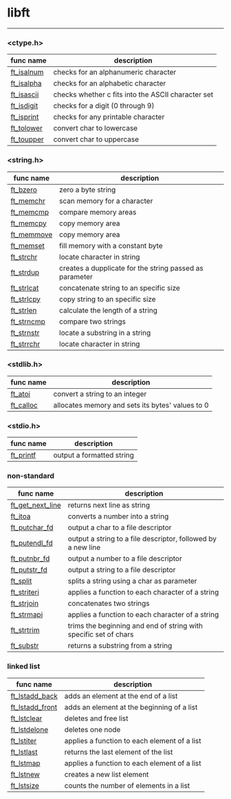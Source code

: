 # libft
---

### <ctype.h>

| func name   | description |
| ----------- | ----------- |
| [ft_isalnum](https://github.com/dimadem/libft/blob/main/src/ctype/ft_isalnum.c) | checks for an alphanumeric character |
| [ft_isalpha](https://github.com/dimadem/libft/blob/main/src/ctype/ft_isalpha.c) | checks for an alphabetic character |
| [ft_isascii](https://github.com/dimadem/libft/blob/main/src/ctype/ft_isascii.c) | checks whether c fits into the ASCII character set |
| [ft_isdigit](https://github.com/dimadem/libft/blob/main/src/ctype/ft_isdigit.c) | checks for a digit (0 through 9) |
| [ft_isprint](https://github.com/dimadem/libft/blob/main/src/ctype/ft_isprint.c) | checks for any printable character |
| [ft_tolower](https://github.com/dimadem/libft/blob/main/src/ctype/ft_tolower.c) | convert char to lowercase |
| [ft_toupper](https://github.com/dimadem/libft/blob/main/src/ctype/ft_toupper.c) | convert char to uppercase |

### <string.h>

| func name   | description |
| ----------- | ----------- |
| [ft_bzero](https://github.com/dimadem/libft/blob/main/src/string/ft_bzero.c) | zero a byte string |
| [ft_memchr](https://github.com/dimadem/libft/blob/main/src/string/ft_memchr.c) | scan memory for a character |
| [ft_memcmp](https://github.com/dimadem/libft/blob/main/src/string/ft_memcmp.c) | compare memory areas |
| [ft_memcpy](https://github.com/dimadem/libft/blob/main/src/string/ft_memcpy.c) | copy memory area |
| [ft_memmove](https://github.com/dimadem/libft/blob/main/src/string/ft_memmove.c) | copy memory area |
| [ft_memset](https://github.com/dimadem/libft/blob/main/src/string/ft_memset.c) | fill memory with a constant byte |
| [ft_strchr](https://github.com/dimadem/libft/blob/main/src/string/ft_strchr.c) | locate character in string |
| [ft_strdup](https://github.com/dimadem/libft/blob/main/src/string/ft_strdup.c) | creates a dupplicate for the string passed as parameter |
| [ft_strlcat](https://github.com/dimadem/libft/blob/main/src/string/ft_strlcat.c) | concatenate string to an specific size |
| [ft_strlcpy](https://github.com/dimadem/libft/blob/main/src/string/ft_strlcpy.c) | copy string to an specific size |
| [ft_strlen](https://github.com/dimadem/libft/blob/main/src/string/ft_strlen.c) | calculate the length of a string |
| [ft_strncmp](https://github.com/dimadem/libft/blob/main/src/string/ft_strncmp.c) | compare two strings |
| [ft_strnstr](https://github.com/dimadem/libft/blob/main/src/string/ft_strnstr.c) | locate a substring in a string |
| [ft_strrchr](https://github.com/dimadem/libft/blob/main/src/string/ft_strrchr.c) | locate character in string |

### <stdlib.h>

| func name   | description |
| ----------- | ----------- |
| [ft_atoi](https://github.com/dimadem/libft/blob/main/src/stdlib/ft_atoi.c) | convert a string to an integer |
| [ft_calloc](https://github.com/dimadem/libft/blob/main/src/stdlib/ft_calloc.c) | allocates memory and sets its bytes' values to 0 |

### <stdio.h>

| func name   | description |
| ----------- | ----------- |
| [ft_printf](https://github.com/dimadem/libft/blob/main/src/stdio/ft_printf/ft_printf.c) | output a formatted string |

### non-standard

| func name   | description |
| ----------- | ----------- |
| [ft_get_next_line](https://github.com/dimadem/libft/blob/main/src/nonstandart/ft_get_next_line.c) | returns next line as string |
| [ft_itoa](https://github.com/dimadem/libft/blob/main/src/nonstandart/ft_itoa.c) | converts a number into a string |
| [ft_putchar_fd](https://github.com/dimadem/libft/blob/main/src/nonstandart/ft_putchar_fd.c) | output a char to a file descriptor |
| [ft_putendl_fd](https://github.com/dimadem/libft/blob/main/src/nonstandart/ft_putendl_fd.c) | output a string to a file descriptor, followed by a new line |
| [ft_putnbr_fd](https://github.com/dimadem/libft/blob/main/src/nonstandart/ft_putnbr_fd.c) | output a number to a file descriptor |
| [ft_putstr_fd](https://github.com/dimadem/libft/blob/main/src/nonstandart/ft_putstr_fd.c) | output a string to a file descriptor |
| [ft_split](https://github.com/dimadem/libft/blob/main/src/nonstandart/ft_split.c) | splits a string using a char as parameter |
| [ft_striteri](https://github.com/dimadem/libft/blob/main/src/nonstandart/ft_striteri.c) | applies a function to each character of a string |
| [ft_strjoin](https://github.com/dimadem/libft/blob/main/src/nonstandart/ft_strjoin.c) | concatenates two strings |
| [ft_strmapi](https://github.com/dimadem/libft/blob/main/src/nonstandart/ft_strmapi.c) | applies a function to each character of a string |
| [ft_strtrim](https://github.com/dimadem/libft/blob/main/src/nonstandart/ft_strtrim.c) | trims the beginning and end of string with specific set of chars |
| [ft_substr](https://github.com/dimadem/libft/blob/main/src/nonstandart/ft_substr.c) | returns a substring from a string |

### linked list

| func name   | description |
| ----------- | ----------- |
| [ft_lstadd_back](https://github.com/dimadem/libft/blob/main/src/linkedlist/ft_lstadd_back.c) | adds an element at the end of a list |
| [ft_lstadd_front](https://github.com/dimadem/libft/blob/main/src/linkedlist/ft_lstadd_front.c) | adds an element at the beginning of a list |
| [ft_lstclear](https://github.com/dimadem/libft/blob/main/src/linkedlist/ft_lstclear.c) | deletes and free list |
| [ft_lstdelone](https://github.com/dimadem/libft/blob/main/src/linkedlist/ft_lstdelone.c) | deletes one node |
| [ft_lstiter](https://github.com/dimadem/libft/blob/main/src/linkedlist/ft_lstiter.c) | applies a function to each element of a list |
| [ft_lstlast](https://github.com/dimadem/libft/blob/main/src/linkedlist/ft_lstlast.c) | returns the last element of the list |
| [ft_lstmap](https://github.com/dimadem/libft/blob/main/src/linkedlist/ft_lstmap.c) | applies a function to each element of a list |
| [ft_lstnew](https://github.com/dimadem/libft/blob/main/src/linkedlist/ft_lstnew.c) | creates a new list element |
| [ft_lstsize](https://github.com/dimadem/libft/blob/main/src/linkedlist/ft_lstsize.c) | counts the number of elements in a list |
